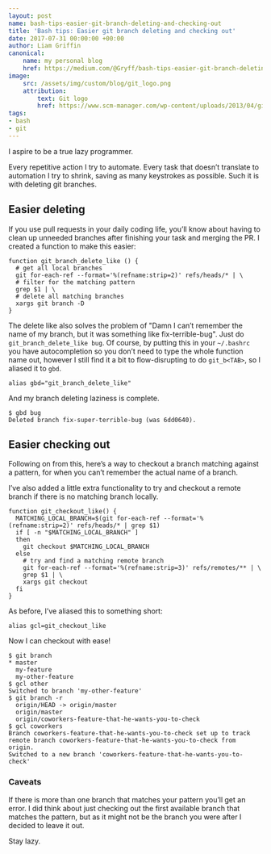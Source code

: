 ```yaml
---
layout: post
name: bash-tips-easier-git-branch-deleting-and-checking-out
title: 'Bash tips: Easier git branch deleting and checking out'
date: 2017-07-31 00:00:00 +00:00
author: Liam Griffin
canonical:
    name: my personal blog
    href: https://medium.com/@Gryff/bash-tips-easier-git-branch-deleting-d93da0f0acec
image:
    src: /assets/img/custom/blog/git_logo.png
    attribution: 
        text: Git logo
        href: https://www.scm-manager.com/wp-content/uploads/2013/04/git-logo.png
tags: 
- bash
- git
---
```


I aspire to be a true lazy programmer.

Every repetitive action I try to automate. Every task that doesn’t translate to automation I try to shrink, saving as many keystrokes as possible. Such it is with deleting git branches.

## Easier deleting

If you use pull requests in your daily coding life, you’ll know about having to clean up unneeded branches after finishing your task and merging the PR. I created a function to make this easier:

```
function git_branch_delete_like () {
  # get all local branches
  git for-each-ref --format='%(refname:strip=2)' refs/heads/* | \ 
  # filter for the matching pattern  
  grep $1 | \
  # delete all matching branches
  xargs git branch -D 
}
```

The delete like also solves the problem of "Damn I can’t remember the name of my branch, but it was something like fix-terrible-bug". Just do `git_branch_delete_like bug`. Of course, by putting this in your `~/.bashrc` you have autocompletion so you don’t need to type the whole function name out, however I still find it a bit to flow-disrupting to do `git_b<TAB>`, so I aliased it to `gbd`.

```
alias gbd="git_branch_delete_like"
```

And my branch deleting laziness is complete.

```
$ gbd bug
Deleted branch fix-super-terrible-bug (was 6dd0640).
```

## Easier checking out

Following on from this, here’s a way to checkout a branch matching against a pattern, for when you can’t remember the actual name of a branch.

I’ve also added a little extra functionality to try and checkout a remote branch if there is no matching branch locally.

```
function git_checkout_like() {
  MATCHING_LOCAL_BRANCH=$(git for-each-ref --format='%(refname:strip=2)' refs/heads/* | grep $1)
  if [ -n "$MATCHING_LOCAL_BRANCH" ]
  then
    git checkout $MATCHING_LOCAL_BRANCH
  else
    # try and find a matching remote branch
    git for-each-ref --format='%(refname:strip=3)' refs/remotes/** | \
    grep $1 | \
    xargs git checkout
  fi
}
```

As before, I’ve aliased this to something short:

```
alias gcl=git_checkout_like
```

Now I can checkout with ease!

```
$ git branch
* master
  my-feature
  my-other-feature
$ gcl other
Switched to branch 'my-other-feature'
$ git branch -r
  origin/HEAD -> origin/master
  origin/master
  origin/coworkers-feature-that-he-wants-you-to-check
$ gcl coworkers
Branch coworkers-feature-that-he-wants-you-to-check set up to track remote branch coworkers-feature-that-he-wants-you-to-check from origin.
Switched to a new branch 'coworkers-feature-that-he-wants-you-to-check'
```

### Caveats
If there is more than one branch that matches your pattern you’ll get an error. I did think about just checking out the first available branch that matches the pattern, but as it might not be the branch you were after I decided to leave it out.

Stay lazy.

